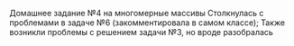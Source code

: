 Домашнее задание №4 на многомерные массивы
Столкнулась с проблемами в задаче №6 (закомментировала в самом классе);
Также возникли проблемы с решением задачи №3, но вроде разобралась
